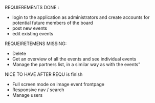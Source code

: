 
REQUIEREMENTS DONE : 

- login to the application as administrators and create accounts for potential future members of the board
- post new events
- edit existing events

REQUEIRETEMENS MISSiNG: 

 - Delete 
 -  Get an overview of all the events and see individual events
 - Manage the partners list, in a similar way as with the events”


NICE TO HAVE AFTER REQU is finish 

- Full screen mode on  image event frontpage 
- Responsive nav  / search 
- Manage users 
